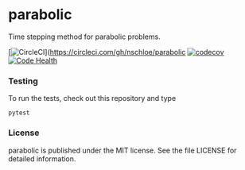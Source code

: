 # parabolic

Time stepping method for parabolic problems.

[![CircleCI](https://img.shields.io/circleci/project/github/nschloe/parabolic.svg)](https://circleci.com/gh/nschloe/parabolic
[![codecov](https://codecov.io/gh/nschloe/parabolic/branch/master/graph/badge.svg)](https://codecov.io/gh/nschloe/parabolic)
[![Code Health](https://landscape.io/github/nschloe/parabolic/master/landscape.png)](https://landscape.io/github/nschloe/parabolic/master)

### Testing

To run the tests, check out this repository and type
```
pytest
```

### License

parabolic is published under the MIT license. See the file LICENSE for detailed
information.
